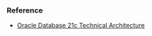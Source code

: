 ### Reference
- [Oracle Database 21c Technical Architecture](https://www.oracle.com/webfolder/technetwork/tutorials/architecture-diagrams/21/database-technical-architecture.html)
